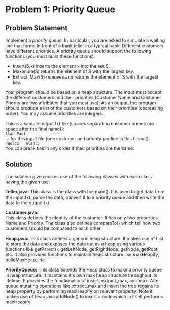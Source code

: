 # Problem 1: Priority Queue

## Problem Statement
Implement a _priority queue_. In particular, you are asked to simulate a waiting line that forms in front of a bank teller in a typical bank. Different customers have different priorities. A priority queue should support the following functions (you must build these functions):
 - Insert(S,x) inserts the element x into the set S.
 - Maximum(S) returns the element of S with the largest key.
 - Extract_Max(S) removes and returns the element of S with the largest key.

Your program should be based on a heap structure. The input must accept the different customers and their priorities (Customer Name and Customer Priority are two attributes that you must use). As an output, the program should produce a list of the customers based on their priorities (decreasing order). You may assume priorities are integers.

This is a sample output.txt file (spaces separating customer names (no space after the final name)):  
`Alan Paul`  
... for this input file (one customer and priority per line in this format):  
`Paul:2  
Alan:5`  
You can break ties in any order if their priorities are the same.   


## Solution
 
The solution given makes use of the following classes with each class having the given use:

**Teller.java:**
    This class is the class with the main(). It is used to get data from the input.txt, parse the data, convert it to a priority queue and then write the data to the output.txt

**Customer.java:**    
    This class defines the identity of the customer. It has only two properties: Name and Priority. The class also defines compareTo() which tell how two customers should be compared to each other

**Heap.java:**
    This class defines a generic heap structure. It makes use of List to store the data and exposes the data out as a heap using various functions like getParent(), getLeftNode, getRightNode, getNode, getRoot, etc. It also provides functions to maintain heap structure like maxHeapify, buildMaxHeap, etc.

**PriorityQueue:**
    This class extends the Heap class to make a priority queue in heap structure. It maintains it's own max heap structure throughout its lifetime. It provides the functionality of insert, extract_max, and max. After queue mutating operations like extract_max and insert the tree regains its heap property by performing maxHeapify on relevant property. Note it makes use of heap.java addNode() to insert a node which in itself performs maxHeapify